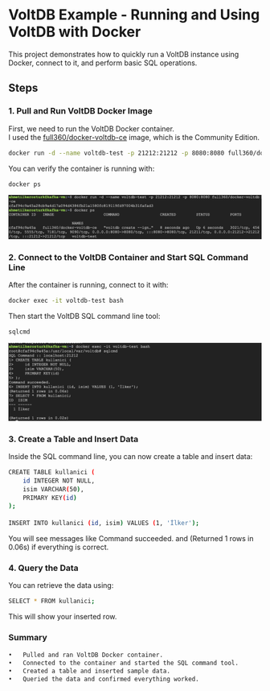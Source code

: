 # VoltDB Example - Running and Using VoltDB with Docker

This project demonstrates how to quickly run a VoltDB instance using Docker, connect to it, and perform basic SQL operations.

## Steps

### 1. Pull and Run VoltDB Docker Image

First, we need to run the VoltDB Docker container.  
I used the [full360/docker-voltdb-ce](https://hub.docker.com/r/full360/docker-voltdb-ce) image, which is the Community Edition.

```bash
docker run -d --name voltdb-test -p 21212:21212 -p 8080:8080 full360/docker-voltdb-ce
```
You can verify the container is running with:
```bash
docker ps
```
![Docker Run Screenshot](docker%20run.png)

### 2. Connect to the VoltDB Container and Start SQL Command Line

After the container is running, connect to it with:
```bash
docker exec -it voltdb-test bash
```
Then start the VoltDB SQL command line tool:
```bash
sqlcmd
```
![SQL Command Screenshot](sql%20command.png)

### 3. Create a Table and Insert Data
Inside the SQL command line, you can now create a table and insert data:
```bash
CREATE TABLE kullanici (
    id INTEGER NOT NULL,
    isim VARCHAR(50),
    PRIMARY KEY(id)
);

INSERT INTO kullanici (id, isim) VALUES (1, 'İlker');
```
You will see messages like Command succeeded. and (Returned 1 rows in 0.06s) if everything is correct.

### 4. Query the Data
You can retrieve the data using:
```bash
SELECT * FROM kullanici;
```
This will show your inserted row.

### Summary
	•	Pulled and ran VoltDB Docker container.
	•	Connected to the container and started the SQL command tool.
	•	Created a table and inserted sample data.
	•	Queried the data and confirmed everything worked.
